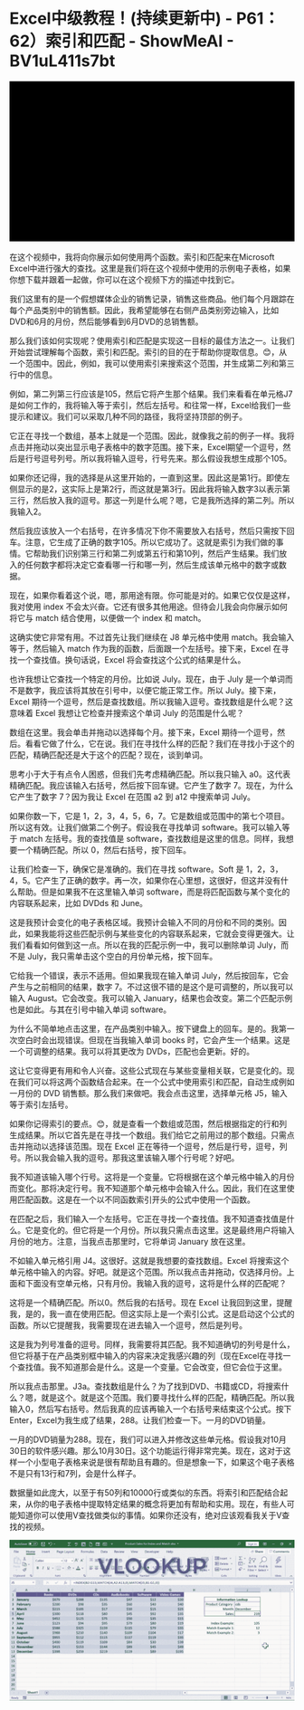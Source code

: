# Excel中级教程！(持续更新中) - P61：62）索引和匹配 - ShowMeAI - BV1uL411s7bt

![](img/639edd188732e38b50bb2a08cd5efa02_0.png)

在这个视频中，我将向你展示如何使用两个函数。索引和匹配来在Microsoft Excel中进行强大的查找。这里是我们将在这个视频中使用的示例电子表格，如果你想下载并跟着一起做，你可以在这个视频下方的描述中找到它。

我们这里有的是一个假想媒体企业的销售记录，销售这些商品。他们每个月跟踪在每个产品类别中的销售额。因此，我希望能够在右侧产品类别旁边输入，比如DVD和6月的月份，然后能够看到6月DVD的总销售额。

那么我们该如何实现呢？使用索引和匹配是实现这一目标的最佳方法之一。让我们开始尝试理解每个函数，索引和匹配。索引的目的在于帮助你提取信息。😊，从一个范围中。因此，例如，我可以使用索引来搜索这个范围，并生成第二列和第三行中的信息。

例如，第二列第三行应该是105，然后它将产生那个结果。我们来看看在单元格J7是如何工作的，我将输入等于索引，然后左括号。和往常一样，Excel给我们一些提示和建议。我们可以采取几种不同的路径，我将坚持顶部的例子。

它正在寻找一个数组，基本上就是一个范围。因此，就像我之前的例子一样。我将点击并拖动以突出显示电子表格中的数字范围。接下来，Excel期望一个逗号，然后是行号逗号列号。所以我将输入逗号，行号先来。那么假设我想生成那个105。

如果你还记得，我的选择是从这里开始的，一直到这里。因此这是第1行。即使左侧显示的是2，这实际上是第2行，而这就是第3行。因此我将输入数字3以表示第三行，然后放入我的逗号。那这一列是什么呢？嗯，它是我所选择的第二列。所以我输入2。

然后我应该放入一个右括号，在许多情况下你不需要放入右括号，然后只需按下回车。注意，它生成了正确的数字105。所以它成功了。这就是索引为我们做的事情。它帮助我们识别第三行和第二列或第五行和第10列，然后产生结果。我们放入的任何数字都将决定它查看哪一行和哪一列，然后生成该单元格中的数字或数据。

现在，如果你看着这个说，嗯，那用途有限。你可能是对的。如果它仅仅是这样，我对使用 index 不会太兴奋。它还有很多其他用途。但待会儿我会向你展示如何将它与 match 结合使用，以便做一个 index 和 match。

这确实使它非常有用。不过首先让我们继续在 J8 单元格中使用 match。我会输入等于，然后输入 match 作为我的函数，后面跟一个左括号。接下来，Excel 在寻找一个查找值。换句话说，Excel 将会查找这个公式的结果是什么。

也许我想让它查找一个特定的月份。比如说 July。现在，由于 July 是一个单词而不是数字，我应该将其放在引号中，以便它能正常工作。所以 July。接下来，Excel 期待一个逗号，然后是查找数组。所以我输入逗号。查找数组是什么呢？这意味着 Excel 我想让它检查并搜索这个单词 July 的范围是什么呢？

数组在这里。我会单击并拖动以选择每个月。接下来，Excel 期待一个逗号，然后。看看它做了什么，它在说。我们在寻找什么样的匹配？我们在寻找小于这个的匹配，精确匹配还是大于这个的匹配？现在，谈到单词。

思考小于大于有点令人困惑，但我们先考虑精确匹配。所以我只输入 a0。这代表精确匹配。我应该输入右括号，然后按下回车键。它产生了数字 7。现在，为什么它产生了数字 7？因为我让 Excel 在范围 a2 到 a12 中搜索单词 July。

如果你数一下，它是 1，2，3，4，5，6，7。它是数组或范围中的第七个项目。所以这有效。让我们做第二个例子。假设我在寻找单词 software。我可以输入等于 match 左括号。我的查找值是 software，查找数组是这里的信息。同样，我想要一个精确匹配。所以 0，然后右括号，按下回车。

让我们检查一下，确保它是准确的。我们在寻找 software。Soft 是 1，2，3，4，5。它产生了正确的数字。再一次，如果你在心里想，这很好，但这并没有什么帮助。但是如果我不在这里输入单词 software，而是将匹配函数与某个变化的内容联系起来，比如 DVDds 和 June。

这是我预计会变化的电子表格区域。我预计会输入不同的月份和不同的类别。因此，如果我能将这些匹配示例与某些变化的内容联系起来，它就会变得更强大。让我们看看如何做到这一点。所以在我的匹配示例一中，我可以删除单词 July，而不是 July，我只需单击这个空白的月份单元格，按下回车。

它给我一个错误，表示不适用。但如果我现在输入单词 July，然后按回车，它会产生与之前相同的结果，数字 7。不过这很不错的是这个是可调整的，所以我可以输入 August。它会改变。我可以输入 January，结果也会改变。第二个匹配示例也是如此。与其在引号中输入单词 software。

为什么不简单地点击这里，在产品类别中输入。按下键盘上的回车。是的。我第一次空白时会出现错误。但现在当我输入单词 books 时，它会产生一个结果。这是一个可调整的结果。我可以将其更改为 DVDs，匹配也会更新。好的。

这让它变得更有用和令人兴奋。这些公式现在与某些变量相关联，它是变化的。现在我们可以将这两个函数结合起来。在一个公式中使用索引和匹配，自动生成例如一月份的 DVD 销售额。那么我们来做吧。我会点击这里，选择单元格 J5，输入等于索引左括号。

如果你记得索引的要点。😊，就是查看一个数组或范围，然后根据指定的行和列生成结果。所以它首先是在寻找一个数组。我们给它之前用过的那个数组。只需点击并拖动以选择该范围。现在 Excel 正在等待一个逗号，然后是行号，逗号，列号。所以我会输入我的逗号。那我这里该输入哪个行号呢？好吧。

我不知道该输入哪个行号。这将是一个变量。它将根据在这个单元格中输入的月份而变化。那将决定行号。我不知道那个单元格中会输入什么。因此，我们在这里使用匹配函数。这是在一个以不同函数索引开头的公式中使用一个函数。

在匹配之后，我们输入一个左括号。它正在寻找一个查找值。我不知道查找值是什么。它是变化的。但它将是一个月份。所以我只需点击这里。这是最终用户将输入月份的地方。注意，当我点击那里时，它将单词 January 放在这里。

不如输入单元格引用 J4。这很好。这就是我想要的查找数组。Excel 将搜索这个单元格中输入的内容。好吧。就是这个范围。所以我点击并拖动，仅选择月份。上面和下面没有空单元格，只有月份。我输入我的逗号，这将是什么样的匹配呢？

这将是一个精确匹配。所以0。然后我的右括号。现在 Excel 让我回到这里，提醒我，是的，我一直在使用匹配。但这实际上是一个索引公式。这是启动这个公式的函数。所以它提醒我，我需要现在进去输入一个逗号，然后是列号。

这是我为列号准备的逗号。同样，我需要将其匹配。我不知道确切的列号是什么，但它将基于在产品类别框中输入的内容来决定我感兴趣的列（现在Excel在寻找一个查找值。我不知道那会是什么。这是一个变量。它会改变，但它会位于这里。

所以我点击那里。J3a。查找数组是什么？为了找到DVD、书籍或CD，将搜索什么？嗯，就是这个。就是这个范围。我们要寻找什么样的匹配，精确匹配。所以我输入0，然后写右括号。然后我真的应该再输入一个右括号来结束这个公式。按下Enter，Excel为我生成了结果，288。让我们检查一下。一月的DVD销量。

一月的DVD销量为288。现在，我们可以进入并修改这些单元格。假设我对10月30日的软件感兴趣。那么10月30日。这个功能运行得非常完美。现在，这对于这样一个小型电子表格来说是很有帮助且有趣的。但是想象一下，如果这个电子表格不是只有13行和7列，会是什么样子。

数据量如此庞大，以至于有50列和10000行或类似的东西。将索引和匹配结合起来，从你的电子表格中提取特定结果的概念将更加有帮助和实用。现在，有些人可能知道你可以使用V查找做类似的事情。如果你还没有，绝对应该观看我关于V查找的视频。

![](img/639edd188732e38b50bb2a08cd5efa02_2.png)
